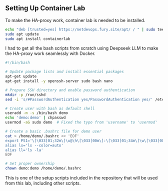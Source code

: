 ## Setting Up Container Lab 

To make the HA-proxy work, container lab is needed to be installed.

```sh
echo "deb [trusted=yes] https://netdevops.fury.site/apt/ / " | sudo tee —a /etc/apt/sources.list.d/netdevops.list
sudo apt update
sudo apt install containerlab
```

I had to get all the bash scripts from scratch using Deepseek LLM to make the HA-proxy work seamlessly with Docker.

```sh
#!/bin/bash

# Update package lists and install essential packages
apt-get update
apt-get install -y openssh-server sudo bash nano

# Prepare SSH directory and enable password authentication
mkdir -p /run/sshd
sed -i 's/#PasswordAuthentication yes/PasswordAuthentication yes/' /etc/ssh/sshd_config

# Create user with bash as default shell
useradd -m -s /bin/bash demo
echo 'demo:demo' | chpasswd
usermod -aG sudo demo  # Fixed the typo from 'username' to 'usermod'

# Create a basic .bashrc file for demo user
cat > /home/demo/.bashrc << 'EOF'
export PS1='\[\033[01;32m\]\u@\h\[\033[00m\]:\[\033[01;34m\]\w\[\033[00m\]\$ '
alias ls='ls --color=auto'
alias ll='ls -la'
EOF

# Set proper ownership
chown demo:demo /home/demo/.bashrc
``` 

This is one of the setup scripts included in the repository that will be used from this lab, including other scripts.

